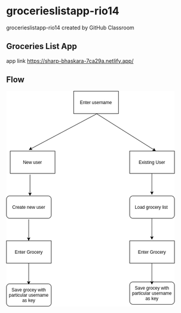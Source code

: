# grocerieslistapp-rio14
grocerieslistapp-rio14 created by GitHub Classroom

## Groceries List App

app link https://sharp-bhaskara-7ca29a.netlify.app/

## Flow 

![alt text](https://github.com/pesto-students/grocerieslistapp-rio14/blob/master/glApp.png)
